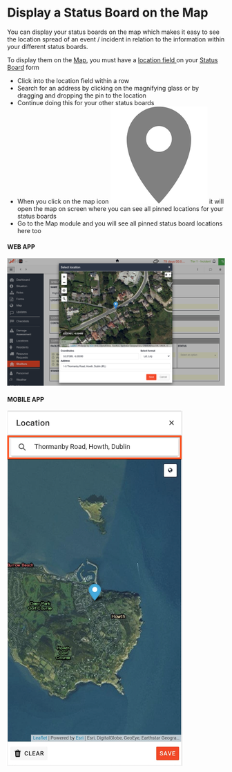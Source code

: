 # Display a Status Board on the Map

You can display your status boards on the map which makes it easy to see the location spread of an event / incident in relation to the information within your different status boards.  
  
To display them on the [Map](./), you must have a [location field ](../admin-area/templates/form-builder-and-field-types/)on your [Status Board](../status-boards/) form 

* Click into the location field within a row
* Search for an address by clicking on the magnifying glass or by dragging and dropping the pin to the location
* Continue doing this for your other status boards
* When you click on the map icon ![](../../.gitbook/assets/map-icon.png) it will open the map on screen where you can see all pinned locations for your status boards
* Go to the Map module and you will see all pinned status board locations here too 

#### WEB APP

![](../../.gitbook/assets/display-a-status-board-on-the-map.png)

#### MOBILE APP 

![](../../.gitbook/assets/display-a-status-board-on-the-map-mobile.png)

